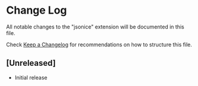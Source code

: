 # Change Log

All notable changes to the "jsonice" extension will be documented in this file.

Check [Keep a Changelog](http://keepachangelog.com/) for recommendations on how to structure this file.

## [Unreleased]

- Initial release